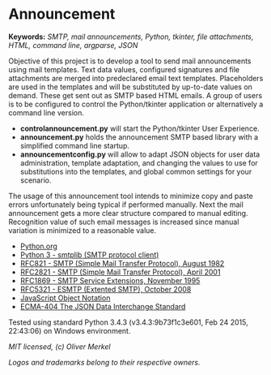 # Announcement

__Keywords:__ _SMTP, mail announcements, Python, tkinter, file attachments, HTML, command line, argparse, JSON_

Objective of this project is to develop a tool to send mail announcements
using mail templates. Text data values, configured signatures and file
attachments are merged into predeclared email text templates.
Placeholders are used in the templates and will be
substituted by up-to-date values on demand. These
get sent out as SMTP based HTML emails. A group of users is to be
configured to control the Python/tkinter application or alternatively
a command line version.

* __controlannouncement.py__ will start the Python/tkinter User Experience.
* __announcement.py__ holds the announcement SMTP based library with a
  simplified command line startup.
* __announcementconfig.py__ will allow to adapt JSON objects for user data
  administration, template adaptation, and changing the values to use for
  substitutions into the templates, and global common settings for your
  scenario.

The usage of this announcement tool intends to minimize copy and paste
errors unfortunately being typical if performed manually. Next the mail
announcement gets a more clear structure compared to manual editing.
Recognition value of such email messages is increased since manual
variation is minimized to a reasonable value.

* <a href src="https://www.python.org">Python.org</a>
* <a href src="https://docs.python.org/3/library/smtplib.html">Python 3 - smtplib (SMTP protocol client)</a>
* <a href src="https://tools.ietf.org/html/rfc821">RFC821 - SMTP (Simple Mail Transfer Protocol), August 1982</a>
* <a href src="https://tools.ietf.org/html/rfc2821">RFC2821 - SMTP (Simple Mail Transfer Protocol), April 2001</a>
* <a href src="https://tools.ietf.org/html/rfc1869">RFC1869 - SMTP Service Extensions, November 1995</a>
* <a href src="https://tools.ietf.org/html/rfc5321">RFC5321 - ESMTP (Extented SMTP), October 2008</a>
* <a href src="http://www.json.org">JavaScript Object Notation</a>
* <a href src="http://www.ecma-international.org/publications/files/ECMA-ST/ECMA-404.pdf">ECMA-404 The JSON Data Interchange Standard</a>

Tested using standard Python 3.4.3 (v3.4.3:9b73f1c3e601, Feb 24 2015,
22:43:06) on Windows environment.

_MIT licensed, (c) Oliver Merkel_

_Logos and trademarks belong to their respective owners._
